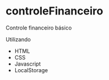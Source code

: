 # controleFinanceiro

Controle financeiro básico

Utilizando 
- HTML
- CSS 
- Javascript
- LocalStorage

